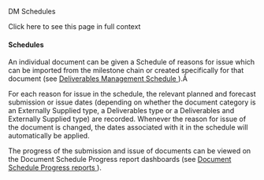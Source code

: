 DM Schedules

Click here to see this page in full context

####  Schedules

An individual document can be given a Schedule of reasons for issue which can
be imported from the milestone chain or created specifically for that document
(see [ Deliverables Management Schedule
](../Documents/Deliverables_Management_Schedu.htm#h) ).Â

For each reason for issue in the schedule, the relevant planned and forecast
submission or issue dates (depending on whether the document category is an
Externally Supplied type, a Deliverables type or a Deliverables and Externally
Supplied type) are recorded. Whenever the reason for issue of the document is
changed, the dates associated with it in the schedule will automatically be
applied.

The progress of the submission and issue of documents can be viewed on the
Document Schedule Progress report dashboards (see [ Document Schedule Progress
reports ](Document_schedule_prog.htm#h) ).


